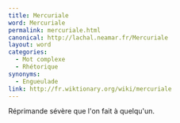 ```yaml
---
title: Mercuriale
word: Mercuriale
permalink: mercuriale.html
canonical: http://lachal.neamar.fr/Mercuriale
layout: word
categories:
  - Mot complexe
  - Rhétorique
synonyms:
  - Engueulade
link: http://fr.wiktionary.org/wiki/mercuriale
---
```


Réprimande sévère que l'on fait à quelqu'un.


